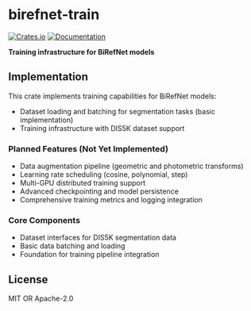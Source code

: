 # birefnet-train

[![Crates.io](https://img.shields.io/crates/v/birefnet-train.svg)](https://crates.io/crates/birefnet-train)
[![Documentation](https://docs.rs/birefnet-train/badge.svg)](https://docs.rs/birefnet-train)

**Training infrastructure for BiRefNet models**

## Implementation

This crate implements training capabilities for BiRefNet models:

- Dataset loading and batching for segmentation tasks (basic implementation)
- Training infrastructure with DIS5K dataset support

### Planned Features (Not Yet Implemented)

- Data augmentation pipeline (geometric and photometric transforms)
- Learning rate scheduling (cosine, polynomial, step)
- Multi-GPU distributed training support
- Advanced checkpointing and model persistence
- Comprehensive training metrics and logging integration

### Core Components

- Dataset interfaces for DIS5K segmentation data
- Basic data batching and loading
- Foundation for training pipeline integration

## License

MIT OR Apache-2.0